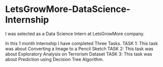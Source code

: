 # LetsGrowMore-DataScience-Internship
I was selected as a Data Science Intern at LetsGrowMore company. 

In this 1 month Internship I have completed Three Tasks.
TASK 1: This task was about Converting a Image to a Pencil Sketch
TASK 2: This task was about Exploratory Analysis on Terrorism Dataset
TASK 3: This task was about Prediction using Decision Tree Algorithm.

